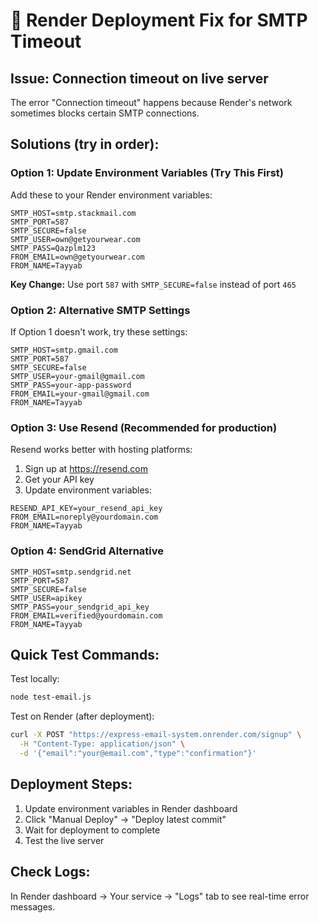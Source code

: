 # 🚀 Render Deployment Fix for SMTP Timeout

## Issue: Connection timeout on live server
The error "Connection timeout" happens because Render's network sometimes blocks certain SMTP connections.

## Solutions (try in order):

### Option 1: Update Environment Variables (Try This First)
Add these to your Render environment variables:

```
SMTP_HOST=smtp.stackmail.com
SMTP_PORT=587
SMTP_SECURE=false
SMTP_USER=own@getyourwear.com
SMTP_PASS=Qazplm123
FROM_EMAIL=own@getyourwear.com
FROM_NAME=Tayyab
```

**Key Change:** Use port `587` with `SMTP_SECURE=false` instead of port `465`

### Option 2: Alternative SMTP Settings
If Option 1 doesn't work, try these settings:

```
SMTP_HOST=smtp.gmail.com
SMTP_PORT=587
SMTP_SECURE=false
SMTP_USER=your-gmail@gmail.com
SMTP_PASS=your-app-password
FROM_EMAIL=your-gmail@gmail.com
FROM_NAME=Tayyab
```

### Option 3: Use Resend (Recommended for production)
Resend works better with hosting platforms:

1. Sign up at https://resend.com
2. Get your API key
3. Update environment variables:

```
RESEND_API_KEY=your_resend_api_key
FROM_EMAIL=noreply@yourdomain.com
FROM_NAME=Tayyab
```

### Option 4: SendGrid Alternative
```
SMTP_HOST=smtp.sendgrid.net
SMTP_PORT=587
SMTP_SECURE=false
SMTP_USER=apikey
SMTP_PASS=your_sendgrid_api_key
FROM_EMAIL=verified@yourdomain.com
FROM_NAME=Tayyab
```

## Quick Test Commands:

Test locally:
```bash
node test-email.js
```

Test on Render (after deployment):
```bash
curl -X POST "https://express-email-system.onrender.com/signup" \
  -H "Content-Type: application/json" \
  -d '{"email":"your@email.com","type":"confirmation"}'
```

## Deployment Steps:
1. Update environment variables in Render dashboard
2. Click "Manual Deploy" → "Deploy latest commit"
3. Wait for deployment to complete
4. Test the live server

## Check Logs:
In Render dashboard → Your service → "Logs" tab to see real-time error messages.
